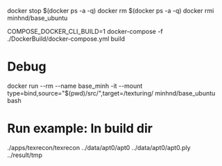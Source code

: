 docker stop $(docker ps -a -q)
docker rm $(docker ps -a -q)
docker rmi minhnd/base_ubuntu

COMPOSE_DOCKER_CLI_BUILD=1 docker-compose -f ./DockerBuild/docker-compose.yml build  

# Debug
docker run --rm --name base_minh -it --mount type=bind,source="$(pwd)/src/",target=/texturing/ minhnd/base_ubuntu bash

# Run example: In build dir
./apps/texrecon/texrecon ../data/apt0/apt0 ../data/apt0/apt0.ply ../result/tmp


